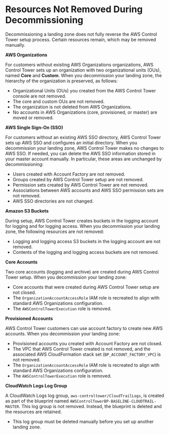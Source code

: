 # Resources Not Removed During Decommissioning<a name="resources-not-removed"></a>

Decommissioning a landing zone does not fully reverse the AWS Control Tower setup process\. Certain resources remain, which may be removed manually\.

**AWS Organizations**

For customers without existing AWS Organizations organizations, AWS Control Tower sets up an organization with two organizational units \(OUs\), named **Core** and **Custom**\. When you decommission your landing zone, the hierarchy of the organization is preserved, as follows:
+ Organizational Units \(OUs\) you created from the AWS Control Tower console are not removed\.
+ The core and custom OUs are not removed\.
+ The organization is not deleted from AWS Organizations\.
+ No accounts in AWS Organizations \(core, provisioned, or master\) are moved or removed\.

**AWS Single Sign\-On \(SSO\)**

For customers without an existing AWS SSO directory, AWS Control Tower sets up AWS SSO and configures an initial directory\. When you decommission your landing zone, AWS Control Tower makes no changes to AWS SSO\. If needed, you can delete the AWS SSO information stored in your master account manually\. In particular, these areas are unchanged by decommissioning:
+ Users created with Account Factory are not removed\.
+ Groups created by AWS Control Tower setup are not removed\.
+ Permission sets created by AWS Control Tower are not removed\.
+ Associations between AWS accounts and AWS SSO permission sets are not removed\.
+ AWS SSO directories are not changed\. 

**Amazon S3 Buckets**

During setup, AWS Control Tower creates buckets in the logging account for logging and for logging access\. When you decommission your landing zone, the following resources are not removed:
+ Logging and logging access S3 buckets in the logging account are not removed\.
+ Contents of the logging and logging access buckets are not removed\.

**Core Accounts**

Two core accounts \(logging and archive\) are created during AWS Control Tower setup\. When you decommission your landing zone:
+ Core accounts that were created during AWS Control Tower setup are not closed\.
+ The `OrganizationAccountAccessRole` IAM role is recreated to align with standard AWS Organizations configuration\.
+ The `AWSControlTowerExecution` role is removed\.

**Provisioned Accounts**

AWS Control Tower customers can use account factory to create new AWS accounts\. When you decommission your landing zone:
+ Provisioned accounts you created with Account Factory are not closed\.
+ The VPC that AWS Control Tower created is not removed, and the associated AWS CloudFormation stack set \(`BP_ACCOUNT_FACTORY_VPC`\) is not removed\.  
+ The `OrganizationAccountAccessRole` IAM role is recreated to align with standard AWS Organizations configuration\.
+ The `AWSControlTowerExecution` role is removed\.

**CloudWatch Logs Log Group**

A CloudWatch Logs log group, `aws-controltower/CloudTrailLogs`, is created as part of the blueprint named `AWSControlTowerBP-BASELINE-CLOUDTRAIL-MASTER`\. This log group is not removed\. Instead, the blueprint is deleted and the resources are retained\.
+ This log group must be deleted manually before you set up another landing zone\.